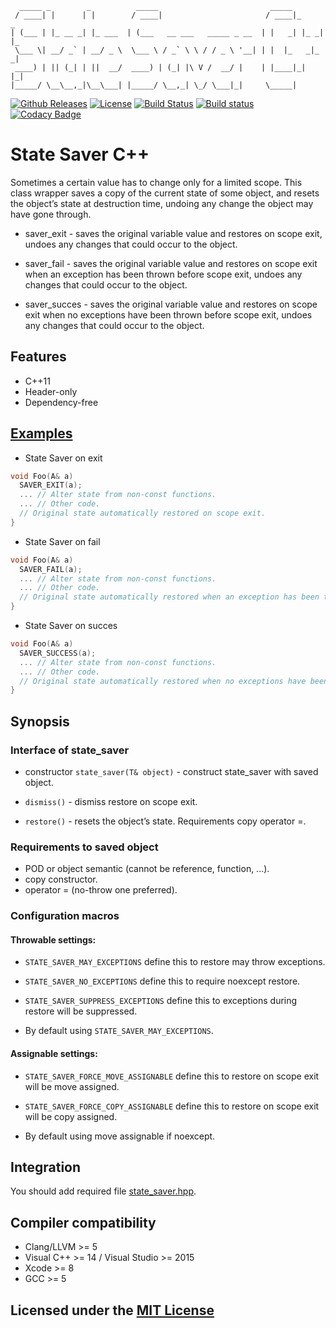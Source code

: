 ```text
  _____ _        _          _____                         _____
 / ____| |      | |        / ____|                       / ____|_     _
| (___ | |_ __ _| |_ ___  | (___   __ ___   _____ _ __  | |   _| |_ _| |_
 \___ \| __/ _` | __/ _ \  \___ \ / _` \ \ / / _ \ '__| | |  |_   _|_   _|
 ____) | || (_| | ||  __/  ____) | (_| |\ V /  __/ |    | |____|_|   |_|
|_____/ \__\__,_|\__\___| |_____/ \__,_| \_/ \___|_|     \_____|
```

[![Github Releases](https://img.shields.io/github/release/Neargye/state_saver.svg)](https://github.com/Neargye/state_saver/releases)
[![License](https://img.shields.io/github/license/Neargye/state_saver.svg)](LICENSE)
[![Build Status](https://travis-ci.org/Neargye/state_saver.svg?branch=master)](https://travis-ci.org/Neargye/state_saver)
[![Build status](https://ci.appveyor.com/api/projects/status/64trm7iqd1a9gg6u/branch/master?svg=true)](https://ci.appveyor.com/project/Neargye/state-saver/branch/master)
[![Codacy Badge](https://api.codacy.com/project/badge/Grade/d5ef10058bf44e57acc657d106aa2522)](https://www.codacy.com/app/Neargye/state_saver?utm_source=github.com&amp;utm_medium=referral&amp;utm_content=Neargye/state_saver&amp;utm_campaign=Badge_Grade)

# State Saver C++

Sometimes a certain value has to change only for a limited scope. This class wrapper saves a copy of the current state of some object, and resets the object’s state at destruction time, undoing any change the object may have gone through.

* saver_exit - saves the original variable value and restores on scope exit, undoes any changes that could occur to the object.

* saver_fail - saves the original variable value and restores on scope exit when an exception has been thrown before scope exit, undoes any changes that could occur to the object.

* saver_succes - saves the original variable value and restores on scope exit when no exceptions have been thrown before scope exit, undoes any changes that could occur to the object.

## Features

* C++11
* Header-only
* Dependency-free

## [Examples](example)

* State Saver on exit
```cpp
void Foo(A& a)
  SAVER_EXIT(a);
  ... // Alter state from non-const functions.
  ... // Other code.
  // Original state automatically restored on scope exit.
}
```

* State Saver on fail
```cpp
void Foo(A& a)
  SAVER_FAIL(a);
  ... // Alter state from non-const functions.
  ... // Other code.
  // Original state automatically restored when an exception has been thrown.
}
```

* State Saver on succes
```cpp
void Foo(A& a)
  SAVER_SUCCESS(a);
  ... // Alter state from non-const functions.
  ... // Other code.
  // Original state automatically restored when no exceptions have been thrown.
}
```

## Synopsis

### Interface of state_saver

* constructor `state_saver(T& object)` - construct state_saver with saved object.

* `dismiss()` - dismiss restore on scope exit.

* `restore()` - resets the object’s state. Requirements copy operator =.

### Requirements to saved object

* POD or object semantic (cannot be reference, function, ...).
* copy constructor.
* operator = (no-throw one preferred).

### Configuration macros

#### Throwable settings:

* `STATE_SAVER_MAY_EXCEPTIONS` define this to restore may throw exceptions.

* `STATE_SAVER_NO_EXCEPTIONS` define this to require noexcept restore.

* `STATE_SAVER_SUPPRESS_EXCEPTIONS` define this to exceptions during restore will be suppressed.

* By default using `STATE_SAVER_MAY_EXCEPTIONS`.

#### Assignable settings:

* `STATE_SAVER_FORCE_MOVE_ASSIGNABLE` define this to restore on scope exit will be move assigned.

* `STATE_SAVER_FORCE_COPY_ASSIGNABLE` define this to restore on scope exit will be copy assigned.

* By default using move assignable if noexcept.

## Integration

You should add required file [state_saver.hpp](include/state_saver.hpp).

## Compiler compatibility

* Clang/LLVM >= 5
* Visual C++ >= 14 / Visual Studio >= 2015
* Xcode >= 8
* GCC >= 5

## Licensed under the [MIT License](LICENSE)
